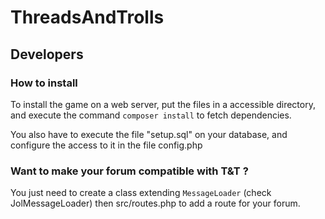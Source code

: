 ThreadsAndTrolls
================

## Developers 
### How to install
To install the game on a web server, put the files in a accessible directory, and execute the command `composer install` to
fetch dependencies.

You also have to execute the file "setup.sql" on your database, and configure the access to it in the file config.php

### Want to make your forum compatible with T&T ?
You just need to create a class extending `MessageLoader` (check JolMessageLoader) then src/routes.php to add a route for your forum.

